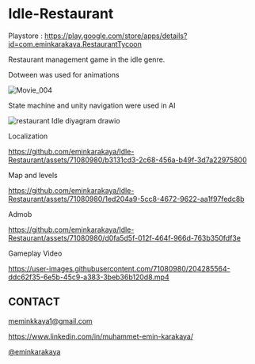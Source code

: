 # Idle-Restaurant

Playstore : https://play.google.com/store/apps/details?id=com.eminkarakaya.RestaurantTycoon

Restaurant management game in the idle genre.

Dotween was used for animations


![Movie_004](https://github.com/eminkarakaya/Idle-Restaurant/assets/71080980/204748da-5e83-4e11-ba0f-c7953e248965)


State machine and unity navigation were used in AI

![restaurant Idle diyagram drawio](https://github.com/eminkarakaya/Idle-Restaurant/assets/71080980/161b05f4-0883-47c2-b9f3-21c0760254b0)



Localization

https://github.com/eminkarakaya/Idle-Restaurant/assets/71080980/b3131cd3-2c68-456a-b49f-3d7a22975800

Map and levels


https://github.com/eminkarakaya/Idle-Restaurant/assets/71080980/1ed204a9-5cc8-4672-9622-aa1f97fedc8b



Admob

https://github.com/eminkarakaya/Idle-Restaurant/assets/71080980/d0fa5d5f-012f-464f-966d-763b350fdf3e


Gameplay Video

https://user-images.githubusercontent.com/71080980/204285564-ddc62f35-6e5b-45c9-a383-3beb36b120d8.mp4


## CONTACT

  meminkkaya1@gmail.com
  
  https://www.linkedin.com/in/muhammet-emin-karakaya/
  
  [@eminkarakaya](https://github.com/eminkarakaya)
